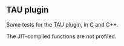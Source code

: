 ## TAU plugin 

Some tests for the TAU plugin, in C and C++.

The JIT-compiled functions are not profiled.

